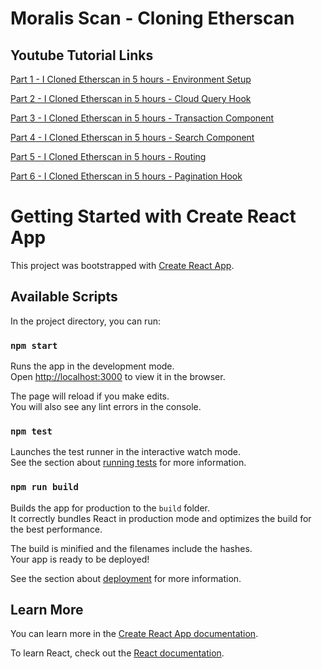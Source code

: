 # Moralis Scan - Cloning Etherscan

## Youtube Tutorial Links

[Part 1 - I Cloned Etherscan in 5 hours - Environment Setup](https://youtu.be/1bJ1lbz8oZI)

[Part 2 - I Cloned Etherscan in 5 hours - Cloud Query Hook](https://youtu.be/X4NOOnLruH4)

[Part 3 - I Cloned Etherscan in 5 hours - Transaction Component](https://youtu.be/WzuA_BLhF7c)

[Part 4 - I Cloned Etherscan in 5 hours - Search Component](https://youtu.be/DM3mf2L7Iq8)

[Part 5 - I Cloned Etherscan in 5 hours - Routing](https://youtu.be/LFsj0-_tw0Y)

[Part 6 - I Cloned Etherscan in 5 hours - Pagination Hook](https://youtu.be/_2V4peyS0Ns)

# Getting Started with Create React App

This project was bootstrapped with [Create React App](https://github.com/facebook/create-react-app).

## Available Scripts

In the project directory, you can run:

### `npm start`

Runs the app in the development mode.\
Open [http://localhost:3000](http://localhost:3000) to view it in the browser.

The page will reload if you make edits.\
You will also see any lint errors in the console.

### `npm test`

Launches the test runner in the interactive watch mode.\
See the section about [running tests](https://facebook.github.io/create-react-app/docs/running-tests) for more information.

### `npm run build`

Builds the app for production to the `build` folder.\
It correctly bundles React in production mode and optimizes the build for the best performance.

The build is minified and the filenames include the hashes.\
Your app is ready to be deployed!

See the section about [deployment](https://facebook.github.io/create-react-app/docs/deployment) for more information.


## Learn More

You can learn more in the [Create React App documentation](https://facebook.github.io/create-react-app/docs/getting-started).

To learn React, check out the [React documentation](https://reactjs.org/).
